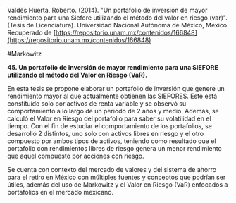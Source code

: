 Valdés Huerta, Roberto. (2014). "Un portafolio de inversión de mayor rendimiento para una Siefore utilizando el método del valor en riesgo (var)". (Tesis de Licenciatura). Universidad Nacional Autónoma de México, México. Recuperado de [https://repositorio.unam.mx/contenidos/166848](https://repositorio.unam.mx/contenidos/166848)           

#Markowitz 

**45. Un portafolio de inversión de mayor rendimiento para una SIEFORE utilizando el método del Valor en Riesgo (VaR).**

En esta tesis se propone elaborar un portafolio de inversión que genere un rendimiento mayor al que actualmente obtienen las SIEFORES. Este está constituido solo por activos de renta variable y se observó su comportamiento a lo largo de un periodo de 2 años y medio. Además, se calculó el Valor en Riesgo del portafolio para saber su volatilidad en el tiempo. Con el fin de estudiar el comportamiento de los portafolios, se desarrolló 2 distintos, uno solo con activos libres en riesgo y el otro compuesto por ambos tipos de activos, teniendo como resultado que el portafolio con rendimientos libres de riesgo genera un menor rendimiento que aquel compuesto por acciones con riesgo.

Se cuenta con contexto del mercado de valores y del sistema de ahorro para el retiro en México con múltiples fuentes y conceptos que podrían ser útiles, además del uso de Markowitz y el Valor en Riesgo (VaR) enfocados a portafolios en el mercado mexicano.
